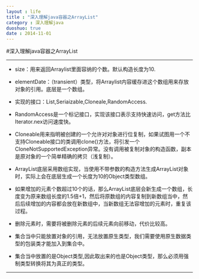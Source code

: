 ```yaml
---
layout : life
title : "深入理解java容器之ArrayList"
category : 深入理解java
duoshuo: true
date : 2014-11-01
---
```


#深入理解java容器之ArrayList

------
* size：用来返回Arraylist里面容纳的个数。默认构造长度为10.
* elementDate：（transient）类型，将Arraylist内容缓存进这个数组用来存放对象的引用。底层是一个数组。
* 实现的接口：List,Seriaizable,Cloneale,RandomAccess.
 * RandomAccess是一个标记接口，实现该接口表示支持快速访问，get方法比Iterator.nex访问速度快。
  * Cloneable用来指明被创建的一个允许对对象进行位复制，如果试图用一个不支持Cloneable接口的类调用clone()方法，将引发一个CloneNotSupportedException异常。没有调用被复制对象的构造函数，副本是原对象的一个简单精确的拷贝（浅复制）。

  * ArrayList底层采用数组实现，当使用不带参数的构造方法生成ArrayList对象时，实际上会在底层生成一个长度为10的Object类型数组。
  * 如果增加的元素个数超过10个的话，那么ArrayList底层会新生成一个数组，长度变为原来数组长度的1.5倍+1，然后将原数组的内容复制到新数组当中，然后后续增加的内容都会放在新数组中，当新数组无法容增加的元素时，重复该过程。
  * 删除元素时，需要将被删除元素的后续元素向前移动，代价比较高。
  * 集合当中只能放置对象的引用，无法放置原生类型，我们需要使用原生数据类型的包装类才能加入到集合中。
  * 集合当中放置的是Object类型,因此取出来的也是Object类型，那么必须用强制类型转换将其为真正的类型。

------
